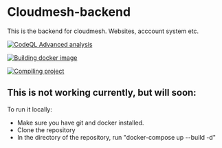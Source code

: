 # Cloudmesh-backend
This is the backend for cloudmesh. Websites, acccount system etc.

[![CodeQL Advanced analysis](https://github.com/genesis-GI/cloudmesh-backend/actions/workflows/codeql.yml/badge.svg)](https://github.com/genesis-GI/cloudmesh-backend/actions/workflows/codeql.yml)

[![Building docker image](https://github.com/genesis-GI/cloudmesh-backend/actions/workflows/docker-image.yml/badge.svg)](https://github.com/genesis-GI/cloudmesh-backend/actions/workflows/docker-image.yml)

[![Compiling project](https://github.com/genesis-GI/cloudmesh-backend/actions/workflows/go.yml/badge.svg)](https://github.com/genesis-GI/cloudmesh-backend/actions/workflows/go.yml)




## This is not working currently, but will soon: 
To run it locally:
- Make sure you have git and docker installed.
- Clone the repository
- In the directory of the repository, run "docker-compose up --build -d"